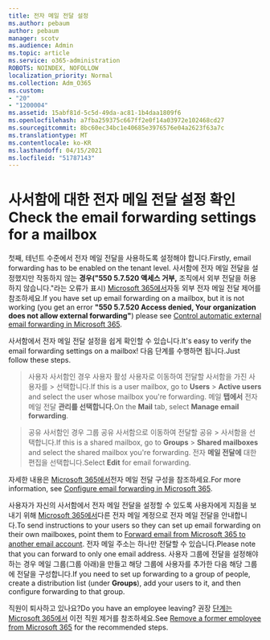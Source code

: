```yaml
---
title: 전자 메일 전달 설정
ms.author: pebaum
author: pebaum
manager: scotv
ms.audience: Admin
ms.topic: article
ms.service: o365-administration
ROBOTS: NOINDEX, NOFOLLOW
localization_priority: Normal
ms.collection: Adm_O365
ms.custom:
- "20"
- "1200004"
ms.assetid: 15abf81d-5c5d-49da-ac81-1b4daa1809f6
ms.openlocfilehash: a7fba259375c667ff2e0f14a03972e102468cd27
ms.sourcegitcommit: 8bc60ec34bc1e40685e3976576e04a2623f63a7c
ms.translationtype: MT
ms.contentlocale: ko-KR
ms.lasthandoff: 04/15/2021
ms.locfileid: "51787143"
---
```

# <a name="check-the-email-forwarding-settings-for-a-mailbox"></a><span data-ttu-id="c6697-102">사서함에 대한 전자 메일 전달 설정 확인</span><span class="sxs-lookup"><span data-stu-id="c6697-102">Check the email forwarding settings for a mailbox</span></span>

<span data-ttu-id="c6697-103">첫째, 테넌트 수준에서 전자 메일 전달을 사용하도록 설정해야 합니다.</span><span class="sxs-lookup"><span data-stu-id="c6697-103">Firstly, email forwarding has to be enabled on the tenant level.</span></span> <span data-ttu-id="c6697-104">사서함에 전자 메일 전달을 설정했지만 작동하지 않는 **경우("550 5.7.520 액세스 거부,** 조직에서 외부 전달을 허용하지 않습니다."라는 오류가 표시) [Microsoft 365에서](https://docs.microsoft.com/microsoft-365/security/office-365-security/external-email-forwarding?view=o365-worldwide)자동 외부 전자 메일 전달 제어를 참조하세요.</span><span class="sxs-lookup"><span data-stu-id="c6697-104">If you have set up email forwarding on a mailbox, but it is not working (you get an error **"550 5.7.520 Access denied, Your organization does not allow external forwarding"**) please see [Control automatic external email forwarding in Microsoft 365](https://docs.microsoft.com/microsoft-365/security/office-365-security/external-email-forwarding?view=o365-worldwide).</span></span>

<span data-ttu-id="c6697-105">사서함에서 전자 메일 전달 설정을 쉽게 확인할 수 있습니다.</span><span class="sxs-lookup"><span data-stu-id="c6697-105">It's easy to verify the email forwarding settings on a mailbox!</span></span> <span data-ttu-id="c6697-106">다음 단계를 수행하면 됩니다.</span><span class="sxs-lookup"><span data-stu-id="c6697-106">Just follow these steps.</span></span>
  
> <span data-ttu-id="c6697-107">사용자 사서함인 경우 사용자  활성 사용자로 이동하여 전달할 사서함을 가진 사용자를 \>  선택합니다.</span><span class="sxs-lookup"><span data-stu-id="c6697-107">If this is a user mailbox, go to **Users** \> **Active users** and select the user whose mailbox you're forwarding.</span></span> <span data-ttu-id="c6697-108">메일 **탭에서** 전자 메일 전달 **관리를 선택합니다.**</span><span class="sxs-lookup"><span data-stu-id="c6697-108">On the **Mail** tab, select **Manage email forwarding**.</span></span>

> <span data-ttu-id="c6697-109">공유 사서함인 경우 그룹  공유 사서함으로 이동하여 전달할 공유 \>  사서함을 선택합니다.</span><span class="sxs-lookup"><span data-stu-id="c6697-109">If this is a shared mailbox, go to **Groups** \> **Shared mailboxes** and select the shared mailbox you're forwarding.</span></span> <span data-ttu-id="c6697-110">전자 **메일 전달에** 대한 편집을 선택합니다.</span><span class="sxs-lookup"><span data-stu-id="c6697-110">Select **Edit** for email forwarding.</span></span>

<span data-ttu-id="c6697-111">자세한 내용은 [Microsoft 365에서](https://docs.microsoft.com/microsoft-365/admin/email/configure-email-forwarding)전자 메일 전달 구성을 참조하세요.</span><span class="sxs-lookup"><span data-stu-id="c6697-111">For more information, see [Configure email forwarding in Microsoft 365](https://docs.microsoft.com/microsoft-365/admin/email/configure-email-forwarding).</span></span>
  
<span data-ttu-id="c6697-112">사용자가 자신의 사서함에서 전자 메일 전달을 설정할 수 있도록 사용자에게 지침을 보내기 위해 [Microsoft 365에서](https://support.office.com/article/Forward-email-from-Office-365-to-another-email-account-1ed4ee1e-74f8-4f53-a174-86b748ff6a0e)다른 전자 메일 계정으로 전자 메일 전달을 안내합니다.</span><span class="sxs-lookup"><span data-stu-id="c6697-112">To send instructions to your users so they can set up email forwarding on their own mailboxes, point them to [Forward email from Microsoft 365 to another email account](https://support.office.com/article/Forward-email-from-Office-365-to-another-email-account-1ed4ee1e-74f8-4f53-a174-86b748ff6a0e).</span></span> <span data-ttu-id="c6697-113">전자 메일 주소는 하나만 전달할 수 있습니다.</span><span class="sxs-lookup"><span data-stu-id="c6697-113">Please note that you can forward to only one email address.</span></span> <span data-ttu-id="c6697-114">사용자 그룹에 전달을 설정해야 하는 경우 메일 그룹(그룹 아래)을 만들고 해당 그룹에 사용자를 추가한 다음 해당 그룹에 전달을 구성합니다.</span><span class="sxs-lookup"><span data-stu-id="c6697-114">If you need to set up forwarding to a group of people, create a distribution list (under **Groups**), add your users to it, and then configure forwarding to that group.</span></span>
  
<span data-ttu-id="c6697-115">직원이 퇴사하고 있나요?</span><span class="sxs-lookup"><span data-stu-id="c6697-115">Do you have an employee leaving?</span></span> <span data-ttu-id="c6697-116">권장 [단계는 Microsoft 365에서](https://docs.microsoft.com/microsoft-365/admin/add-users/remove-former-employee) 이전 직원 제거를 참조하세요.</span><span class="sxs-lookup"><span data-stu-id="c6697-116">See [Remove a former employee from Microsoft 365](https://docs.microsoft.com/microsoft-365/admin/add-users/remove-former-employee) for the recommended steps.</span></span>